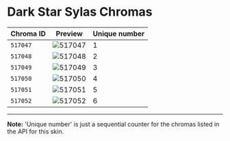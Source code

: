 # Dark Star Sylas Chromas

| Chroma ID | Preview | Unique number |
|---|---|---|
| `517047` | ![517047](https://raw.communitydragon.org/latest/plugins/rcp-be-lol-game-data/global/default/v1/champion-chroma-images/517/517047.png) | 1 |
| `517048` | ![517048](https://raw.communitydragon.org/latest/plugins/rcp-be-lol-game-data/global/default/v1/champion-chroma-images/517/517048.png) | 2 |
| `517049` | ![517049](https://raw.communitydragon.org/latest/plugins/rcp-be-lol-game-data/global/default/v1/champion-chroma-images/517/517049.png) | 3 |
| `517050` | ![517050](https://raw.communitydragon.org/latest/plugins/rcp-be-lol-game-data/global/default/v1/champion-chroma-images/517/517050.png) | 4 |
| `517051` | ![517051](https://raw.communitydragon.org/latest/plugins/rcp-be-lol-game-data/global/default/v1/champion-chroma-images/517/517051.png) | 5 |
| `517052` | ![517052](https://raw.communitydragon.org/latest/plugins/rcp-be-lol-game-data/global/default/v1/champion-chroma-images/517/517052.png) | 6 |

---

**Note:** 'Unique number' is just a sequential counter for the chromas listed in the API for this skin.